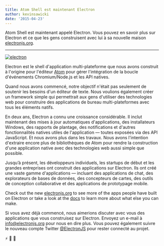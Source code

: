 ```yaml
---
title: Atom Shell est maintenant Electron
author: kevinsawicki
date: '2015-04-23'
---
```


Atom Shell est maintenant appelé Electron. Vous pouvez en savoir plus sur Electron et ce que les gens construisent avec lui à sa nouvelle maison [electronjs.org](https://electronjs.org).

---

[![electron](https://cloud.githubusercontent.com/assets/671378/7396651/b7fae482-ee57-11e4-97a2-053515654c75.png)][electron]

Electron est le shell d'application multi-plateforme que nous avons construit à l'origine pour l'éditeur [Atom](https://atom.io) pour gérer l'intégration de la boucle d'événements Chromium/Node.js et les API natives.

Quand nous avons commencé, notre objectif n'était pas seulement de soutenir les besoins d'un éditeur de texte. Nous voulions également créer un framework simple qui permettrait aux gens d'utiliser des technologies web pour construire des applications de bureau multi-plateformes avec tous les éléments natifs.

En deux ans, Electron a connu une croissance considérable. Il inclut maintenant des mises à jour automatiques d'applications, des installateurs Windows, des rapports de plantage, des notifications et d'autres fonctionnalités natives utiles de l'application &mdash; toutes exposées via des API JavaScript. Et nous avons plus dans les travaux. Nous avons l'intention d'extraire encore plus de bibliothèques de Atom pour rendre la construction d'une application native avec des technologies web aussi simple que possible.

Jusqu’à présent, les développeurs individuels, les startups de début et les grandes entreprises ont construit des applications sur Electron. Ils ont créé une vaste gamme d'applications &mdash; incluant des applications de chat, des explorateurs de bases de données, des concepteurs de cartes, des outils de conception collaborative et des applications de prototypage mobile.

Check out the new [electronjs.org][electron] to see more of the apps people have built on Electron or take a look at the [docs][docs] to learn more about what else you can make.

Si vous avez déjà commencé, nous aimerions discuter avec vous des applications que vous construisez sur Electron. Envoyez un e-mail à [info@electronjs.org](mailto:info@electronjs.org?Subject=Electron) pour nous en dire plus. Vous pouvez également suivre le nouveau compte Twitter [@ElectronJS](https://twitter.com/electronjs) pour rester connecté au projet.

:zap: :blue_heart: :electric_plug:

[docs]: https://github.com/electron/electron/tree/main/docs#readme
[electron]: https://electronjs.org
[electron]: https://electronjs.org
